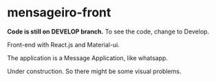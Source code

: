 # mensageiro-front

**Code is still on DEVELOP branch.** To see the code, change to Develop.

Front-end with React.js and Material-ui.

The application is a Message Application, like whatsapp.

Under construction. So there might be some visual problems.

